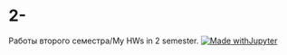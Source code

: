 # 2-
Работы второго семестра/My HWs in 2 semester.<h>
[![Made withJupyter](https://img.shields.io/badge/Made%20with-Jupyter-orange?style=for-the-badge&logo=Jupyter)](https://jupyter.org/try)
</h>
